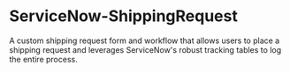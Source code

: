 # ServiceNow-ShippingRequest
A custom shipping request form and workflow that allows users to place a shipping request and leverages ServiceNow's robust tracking tables to log the entire process.
